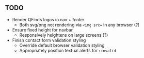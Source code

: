 ## TODO

+ Render QFinds logos in nav + footer
   * Both svg/png not rendering via `<img src=` in any browser (?)
+ Ensure fixed height for navbar 
   * Responsively heightens on large screens (?)
+ Finish contact form validation styling
   * Override default browser validation styling
   * Appropriately position textual alerts for `:invalid`
 

